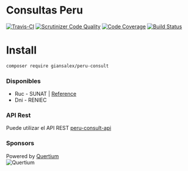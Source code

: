 # Consultas Peru
[![Travis-CI](https://img.shields.io/travis/giansalex/peru-consult.svg?label=build&branch=master&style=flat-square)](https://travis-ci.org/giansalex/peru-consult)
[![Scrutinizer Code Quality](https://scrutinizer-ci.com/g/giansalex/peru-consult/badges/quality-score.png?b=master)](https://scrutinizer-ci.com/g/giansalex/peru-consult/?branch=master)
[![Code Coverage](https://scrutinizer-ci.com/g/giansalex/peru-consult/badges/coverage.png?b=master)](https://scrutinizer-ci.com/g/giansalex/peru-consult/?branch=master)
[![Build Status](https://scrutinizer-ci.com/g/giansalex/peru-consult/badges/build.png?b=master)](https://scrutinizer-ci.com/g/giansalex/peru-consult/build-status/master)
# Install
```bash
composer require giansalex/peru-consult
```

### Disponibles
- Ruc - SUNAT | [Reference](http://www.sunat.gob.pe/descarga/AfiSEE/AfiSEE1.html)
- Dni - RENIEC

### API Rest
Puede utilizar el API REST [peru-consult-api](https://github.com/giansalex/peru-consult-api)  

### Sponsors

Powered by [Quertium](http://quertium.ga/)  
![Quertium](http://quertium.ga/images/quertium.png)
